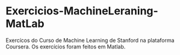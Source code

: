 # Exercicios-MachineLeraning-MatLab
 Exercícos do Curso de Machine Learning de Stanford na plataforma Coursera. Os exercícios foram feitos em Matlab.
